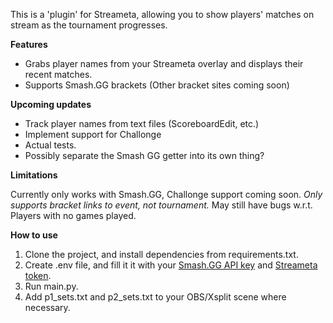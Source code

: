 This is a 'plugin' for Streameta, allowing you to show players' matches on stream as the tournament progresses.

**Features**

* Grabs player names from your Streameta overlay and displays their recent matches.
* Supports Smash.GG brackets (Other bracket sites coming soon)

**Upcoming updates**

* Track player names from text files (ScoreboardEdit, etc.)
* Implement support for Challonge
* Actual tests.
* Possibly separate the Smash GG getter into its own thing?

**Limitations**

Currently only works with Smash.GG, Challonge support coming soon.
*Only supports bracket links to event, not tournament.*
May still have bugs w.r.t. Players with no games played.

**How to use**

1. Clone the project, and install dependencies from requirements.txt.
2. Create .env file, and fill it it with your [Smash.GG API key](https://developer.smash.gg/docs/authentication/) and [Streameta token](https://streameta.com/help/#8.5).
3. Run main.py.
4. Add p1_sets.txt and p2_sets.txt to your OBS/Xsplit scene where necessary.
